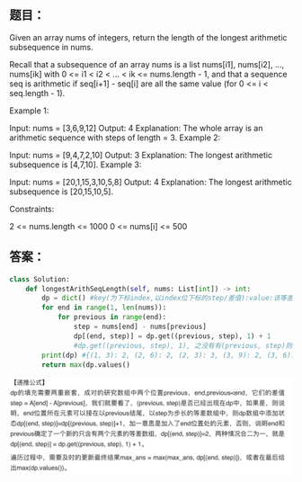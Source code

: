 ## 题目：

Given an array nums of integers, return the length of the longest arithmetic subsequence in nums.

Recall that a subsequence of an array nums is a list nums[i1], nums[i2], ..., nums[ik] with 0 <= i1 < i2 < ... < ik <= nums.length - 1, and that a sequence seq is arithmetic if seq[i+1] - seq[i] are all the same value (for 0 <= i < seq.length - 1).

 

Example 1:

Input: nums = [3,6,9,12]
Output: 4
Explanation: 
The whole array is an arithmetic sequence with steps of length = 3.
Example 2:

Input: nums = [9,4,7,2,10]
Output: 3
Explanation: 
The longest arithmetic subsequence is [4,7,10].
Example 3:

Input: nums = [20,1,15,3,10,5,8]
Output: 4
Explanation: 
The longest arithmetic subsequence is [20,15,10,5].
 

Constraints:

2 <= nums.length <= 1000
0 <= nums[i] <= 500

## 答案：
```python
class Solution:
    def longestArithSeqLength(self, nums: List[int]) -> int:
        dp = dict() #key(为下标index,以index位下标的step/差值):value:该等差数列的长度
        for end in range(1, len(nums)):
            for previous in range(end):
                step = nums[end] - nums[previous]
                dp[(end, step)] = dp.get((previous, step), 1) + 1
                #dp.get((previous, step), 1), 之没有有(previous, step)则返回1，之有(previous, step)则返回其对应的值
        print(dp) #{(1, 3): 2, (2, 6): 2, (2, 3): 3, (3, 9): 2, (3, 6): 2, (3, 3): 4}
        return max(dp.values()
```

![a](https://github.com/SSRRBB/Leetcode/blob/main/Images/490.png)
